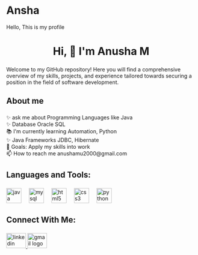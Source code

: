# Ansha
Hello, This is my profile
<h1 align="center">Hi, 👋 I'm Anusha M</h1>

###

<p align="left">Welcome to my GitHub repository! Here you will find a comprehensive overview of my skills, projects, and experience tailored towards securing a position in the field of software development.</p>

###

<h2 align="left">About me</h2>

###

<p align="left">✨ ask me about Programming Languages like Java<br>✨ Database Oracle SQL<br>📚 I'm currently learning Automation, Python<br>✨ Java Frameworks JDBC, Hibernate<br>🎯 Goals: Apply my skills into work<br>📫 How to reach me anushamu2000@gmail.com</p>

###

<h2 align="left">Languages and Tools:</h2>

###

<div align="left">
  <img src="https://skillicons.dev/icons?i=java" height="40" alt="java logo"  />
  <img width="12" />
  <img src="https://skillicons.dev/icons?i=mysql" height="40" alt="mysql logo"  />
  <img width="12" />
  <img src="https://skillicons.dev/icons?i=html" height="40" alt="html5 logo"  />
  <img width="12" />
  <img src="https://skillicons.dev/icons?i=css" height="40" alt="css3 logo"  />
  <img width="12" />
  <img src="https://skillicons.dev/icons?i=py" height="40" alt="python logo"  />
</div>

###

<h2 align="left">Connect With Me:</h2>

###

<div align="left">
  <a href="https://www.linkedin.com/in/anusha-m-b84a4725a/" target="_blank">
    <img src="https://raw.githubusercontent.com/maurodesouza/profile-readme-generator/master/src/assets/icons/social/linkedin/default.svg" width="52" height="40" alt="linkedin logo"  />
  </a>
  <a href="https://mail.google.com/mail/u/0/?tab=rm&ogbl#inbox" target="_blank">
    <img src="https://raw.githubusercontent.com/maurodesouza/profile-readme-generator/master/src/assets/icons/social/gmail/default.svg" width="52" height="40" alt="gmail logo"  />
  </a>
</div>

###
